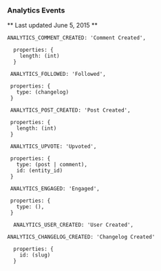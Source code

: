 ### Analytics Events
** Last updated June 5, 2015 **
```
ANALYTICS_COMMENT_CREATED: 'Comment Created',

  properties: {
    length: (int)
  }
```

 ```
  ANALYTICS_FOLLOWED: 'Followed',

  properties: {
    type: (changelog)
  }
```

 ```
  ANALYTICS_POST_CREATED: 'Post Created',

  properties: {
    length: (int)
  }
```

 ```
  ANALYTICS_UPVOTE: 'Upvoted',

  properties: {
    type: (post | comment),
    id: (entity_id)
  }
```

 ```
  ANALYTICS_ENGAGED: 'Engaged',

  properties: {
    type: (),
  }
```

```
  ANALYTICS_USER_CREATED: 'User Created',
```

```
ANALYTICS_CHANGELOG_CREATED: 'Changelog Created'

  properties: {
    id: (slug)
  }
```
